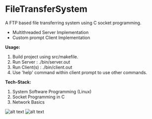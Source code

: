 # FileTransferSystem

A FTP based file transferring system using C socket programming. 

- Multithreaded Server Implementation
- Custom prompt Client Implementation

**Usage:**
1. Build project using src/makefile.
2. Run Server : ./bin/server.out <PORT>
3. Run Client(s) : ./bin/client.out <IP ADDR> <PORT>
4. Use 'help' command within client prompt to use other commands.
  
**Tech-Stack:**
1. System Software Programming (Linux)
2. Socket Programming in C
3. Network Basics


![alt text](https://github.com/vishesh147/file-transfer-system/blob/main/FileTransferSystem1.png)
![alt text](https://github.com/vishesh147/file-transfer-system/blob/main/FileTransferSystem2.png)
